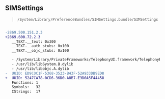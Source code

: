 ## SIMSettings

> `/System/Library/PreferenceBundles/SIMSettings.bundle/SIMSettings`

```diff

-2869.500.151.2.3
+2869.600.72.2.3
   __TEXT.__text: 0x300
   __TEXT.__auth_stubs: 0x100
   __TEXT.__objc_stubs: 0x100

   - /System/Library/PrivateFrameworks/TelephonyUI.framework/TelephonyUI
   - /usr/lib/libSystem.B.dylib
   - /usr/lib/libobjc.A.dylib
-  UUID: ED9C0C1F-5368-3523-B43F-52A933DB9ED8
+  UUID: 5247CA78-0CD6-36D0-A8B7-E3D0A5F44458
   Functions: 1
   Symbols:   32
   CStrings:  17

```
